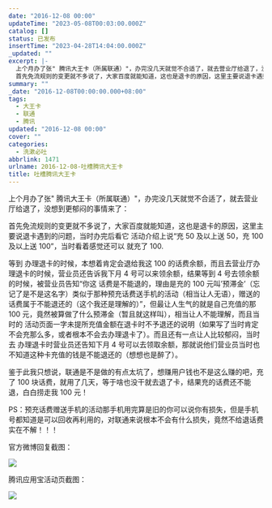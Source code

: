 ```yaml
---
date: "2016-12-08 00:00"
updateTime: "2023-05-08T00:03:00.000Z"
catalog: []
status: 已发布
insertTime: "2023-04-28T14:04:00.000Z"
_updated: ""
excerpt: |-
  上个月办了张" 腾讯大王卡（所属联通）"，办完没几天就觉不合适了，就去营业厅给退了，没想到更郁闷的事情来了：
  首先免流规则的变更就不多说了，大家百度就能知道，这也是退卡的原因，这里主要说退卡遇到的问题，当时办完后看它 活动介绍上说“充50及以上送50，充100及以上送100”，当时看着感觉还可以 就充了100.
summary: ""
_date: "2016-12-08T00:00:00.000+08:00"
tags:
  - 大王卡
  - 联通
  - 腾讯
updated: "2016-12-08 00:00"
cover: ""
categories:
  - 洗漱必吐
abbrlink: 1471
urlname: 2016-12-08-吐槽腾讯大王卡
title: 吐槽腾讯大王卡
---
```


上个月办了张" 腾讯大王卡（所属联通）"，办完没几天就觉不合适了，就去营业厅给退了，没想到更郁闷的事情来了：

首先免流规则的变更就不多说了，大家百度就能知道，这也是退卡的原因，这里主要说退卡遇到的问题，当时办完后看它 活动介绍上说“充 50 及以上送 50，充 100 及以上送 100”，当时看着感觉还可以 就充了 100.

等到 办理退卡的时候，本想着肯定会退给我这 100 的话费余额，而且去营业厅办理退卡的时候，营业员还告诉我下月 4 号可以来领余额，结果等到 4 号去领余额的时候，被营业员告知“你这 话费是不能退的，理由是充的 100 元叫’预滞金’（忘记了是不是这名字）类似于那种预充话费送手机的活动（相当让人无语），赠送的话费属于不能退还的（这个我还是理解的）”，但最让人生气的就是自己充值的那 100 元，竟然被算做了什么预滞金（暂且就这样叫），相当让人不能理解，而且当时的 活动页面一字未提所充值金额在退卡时不予退还的说明（如果写了当时肯定不会充那么多，或者根本不会去办理退卡了）。而且还有一点让人比较郁闷，当时去 办理退卡时营业员还告知下月 4 号可以去领取余额，那就说他们营业员当时也不知道这种卡充值的钱是不能退还的（想想也是醉了）。

鉴于此我只想说，联通是不是做的有点太坑了，想赚用户钱也不是这么赚的吧，充了 100 块话费，就用了几天，等于啥也没干就去退了卡，结果充的话费还不能退，白白捞走我 100 元！

PS：预充话费赠送手机的活动那手机用完算是旧的你可以说你有损失，但是手机号都知道是可以回收再利用的，对联通来说根本不会有什么损失，竟然不给退话费实在不解！！！

官方微博回复截图：

![](https://image.bmqy.net/upload/Fto5o-5ea0sNMlW_75VgGJCv2AcJ.png)

腾讯应用宝活动页截图：

![](https://image.bmqy.net/upload/Fto5o-5ea0sNMlW_75VgGJCv2AcJ.jpg)
